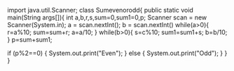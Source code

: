 import java.util.Scanner;
class Sumevenorodd{
public static void main(String args[]){
int a,b,r,s,sum=0,sum1=0,p;
Scanner scan = new Scanner(System.in);
a = scan.nextInt();
b = scan.nextInt()
while(a>0){
r=a%10;
sum=sum+r;
a=a/10;
}
while(b>0){
s=c%10;
sum1=sum1+s;
b=b/10;
}
p=sum+sum1;

if (p%2==0)
{
System.out.print("Even");
}
else
{
System.out.print("Odd");
}
}
}
